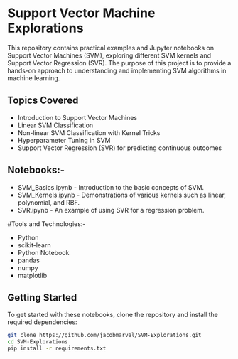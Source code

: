 # Support Vector Machine Explorations

This repository contains practical examples and Jupyter notebooks on Support Vector Machines (SVM), exploring different SVM kernels and Support Vector Regression (SVR). The purpose of this project is to provide a hands-on approach to understanding and implementing SVM algorithms in machine learning.

## Topics Covered

- Introduction to Support Vector Machines
- Linear SVM Classification
- Non-linear SVM Classification with Kernel Tricks
- Hyperparameter Tuning in SVM
- Support Vector Regression (SVR) for predicting continuous outcomes

## Notebooks:-

- SVM_Basics.ipynb - Introduction to the basic concepts of SVM.
- SVM_Kernels.ipynb - Demonstrations of various kernels such as linear, polynomial, and RBF.
- SVR.ipynb - An example of using SVR for a regression problem.

#Tools and Technologies:-

- Python
- scikit-learn
- Python Notebook
- pandas
- numpy
- matplotlib


## Getting Started

To get started with these notebooks, clone the repository and install the required dependencies:

```bash
git clone https://github.com/jacobmarvel/SVM-Explorations.git
cd SVM-Explorations
pip install -r requirements.txt

